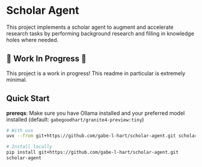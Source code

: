# Scholar Agent

This project implements a scholar agent to augment and accelerate research tasks by performing background research and filling in knowledge holes where needed.

## 🚧 Work In Progress 🚧

This project is a work in progress! This readme in particular is extremely minimal.

## Quick Start

**prereqs**: Make sure you have Ollama installed and your preferred model installed (default: `gabegoodhart/granite4-preview:tiny`)

```sh
# With uvx
uvx --from git+https://github.com/gabe-l-hart/scholar-agent.git scholar-agent

# Install locally
pip install git+https://github.com/gabe-l-hart/scholar-agent.git
scholar-agent
```
